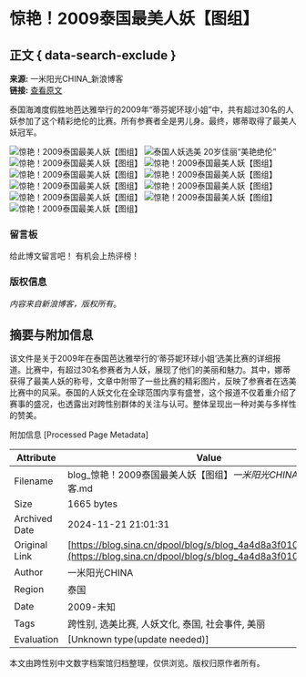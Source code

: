 # 惊艳！2009泰国最美人妖【图组】

## 正文 { data-search-exclude }


**来源:** 一米阳光CHINA\_新浪博客  
**链接:** [查看原文](http://blog.sina.cn/dpool/blog/u/1246595647)

泰国海滩度假胜地芭达雅举行的2009年“蒂芬妮环球小姐”中，共有超过30名的人妖参加了这个精彩绝伦的比赛。所有参赛者全是男儿身。最终，娜蒂取得了最美人妖冠军。

![惊艳！2009泰国最美人妖【图组】](http://s12.sinaimg.cn/bmiddle/4a4d8a3fh72bd998e687b&690)
![泰国人妖选美 20岁佳丽“美艳绝伦”](http://s12.sinaimg.cn/bmiddle/4a4d8a3fh72bd9b916e3b&690)
![惊艳！2009泰国最美人妖【图组】](http://s6.sinaimg.cn/bmiddle/4a4d8a3fh72bd9d947d05&690)
![惊艳！2009泰国最美人妖【图组】](http://s14.sinaimg.cn/bmiddle/4a4d8a3fh72bd9e4371cd&690)
![惊艳！2009泰国最美人妖【图组】](http://s12.sinaimg.cn/bmiddle/4a4d8a3fh72bda1139c1b&690)
![惊艳！2009泰国最美人妖【图组】](http://s6.sinaimg.cn/bmiddle/4a4d8a3fh72bda1d87485&690)
![惊艳！2009泰国最美人妖【图组】](http://s13.sinaimg.cn/bmiddle/4a4d8a3fh71dfc37456ec&690)
![惊艳！2009泰国最美人妖【图组】](http://s7.sinaimg.cn/bmiddle/4a4d8a3fh72bda31f0ae6&690)
![惊艳！2009泰国最美人妖【图组】](http://s9.sinaimg.cn/bmiddle/4a4d8a3fh72bda412ed58&690)
![惊艳！2009泰国最美人妖【图组】](http://s7.sinaimg.cn/bmiddle/4a4d8a3fh72bda5ee9b06&690)
![惊艳！2009泰国最美人妖【图组】](http://s11.sinaimg.cn/bmiddle/4a4d8a3fh72bda8c4374a&690)

### 留言板
给此博文留言吧！ 有机会上热评榜！ 

### 版权信息
_内容来自新浪博客，版权所有_。

## 摘要与附加信息

<!-- tcd_abstract -->
该文件是关于2009年在泰国芭达雅举行的‘蒂芬妮环球小姐’选美比赛的详细报道。比赛中，有超过30名参赛者为人妖，展现了他们的美丽和魅力。其中，娜蒂获得了最美人妖的称号，文章中附带了一些比赛的精彩图片，反映了参赛者在选美比赛中的风采。泰国的人妖文化在全球范围内享有盛誉，这个报道不仅着重介绍了赛事的盛况，也透露出对跨性别群体的关注与认可。整体呈现出一种对美与多样性的赞美。
<!-- tcd_abstract_end -->

附加信息 [Processed Page Metadata]

| Attribute       | Value                                  |
|-----------------|----------------------------------------|
| Filename        | blog_惊艳！2009泰国最美人妖【图组】_一米阳光CHINA_-_新浪博客.md                             |
| Size            | 1665 bytes                           |
| Archived Date   | 2024-11-21 21:01:31                             |
| Original Link   | [https://blog.sina.cn/dpool/blog/s/blog_4a4d8a3f0100ehz1.html](https://blog.sina.cn/dpool/blog/s/blog_4a4d8a3f0100ehz1.html)                       |
| Author          | 一米阳光CHINA                               |
| Region          | 泰国                               |
| Date            | 2009-未知                                 |
| Tags            | 跨性别, 选美比赛, 人妖文化, 泰国, 社会事件, 美丽                                 |
| Evaluation            | [Unknown type(update needed)]                                 |
<!-- tcd_table_end -->

本文由跨性别中文数字档案馆归档整理，仅供浏览。版权归原作者所有。
